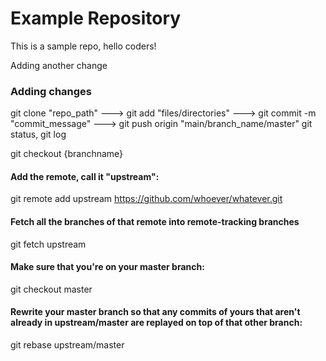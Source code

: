 # Example Repository <!-- (# - H1 header) -->

This is a sample repo, hello coders!

Adding another change

<!-- (.md - markdown) -->
 
 ### Adding changes
 
 git clone "repo_path" ---> git add "files/directories" ---> git commit -m "commit_message" ---> git push origin "main/branch_name/master"
 git status, git log

git checkout {branchname}

#### Add the remote, call it "upstream":

git remote add upstream <https://github.com/whoever/whatever.git>

#### Fetch all the branches of that remote into remote-tracking branches

git fetch upstream

#### Make sure that you're on your master branch:

git checkout master

#### Rewrite your master branch so that any commits of yours that aren't already in upstream/master are replayed on top of that other branch:

git rebase upstream/master

